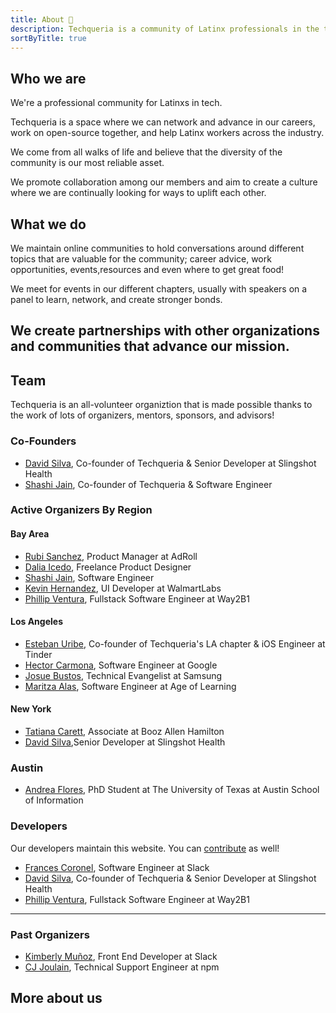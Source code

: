 ```yaml
---
title: About 🌮️
description: Techqueria is a community of Latinx professionals in the tech industry that was first established in 2016.
sortByTitle: true
---
```


## Who we are

We're a professional community for Latinxs in tech.

Techqueria is a space where we can network and advance in our careers, work on open-source together, and help Latinx workers across the industry.

We come from all walks of life and believe that the diversity of the community is our most reliable asset.

We promote collaboration among our members and aim to create a culture where we are continually looking for ways to uplift each other.

## What we do

We maintain online communities to hold conversations around different topics that are valuable for the community; career advice, work opportunities, events,resources and even where to get great food!

We meet for events in our different chapters, usually with speakers on a panel to learn, network, and create stronger bonds.

We create partnerships with other organizations and communities that advance our mission.
---

## Team

Techqueria is an all-volunteer organiztion that is made possible thanks to the work of lots of organizers, mentors, sponsors, and advisors!

### Co-Founders

- [David Silva](https://linkedin.com/in/dvidsilva), Co-founder of Techqueria & Senior Developer at Slingshot Health
- [Shashi Jain](https://www.linkedin.com/in/quahada), Co-founder of Techqueria & Software Engineer

### Active Organizers By Region

#### Bay Area

- [Rubi Sanchez](https://www.linkedin.com/in/rubisanchez), Product Manager at AdRoll
- [Dalia Icedo](https://www.linkedin.com/in/daliaicedo), Freelance Product Designer
- [Shashi Jain](https://www.linkedin.com/in/quahada), Software Engineer
- [Kevin Hernandez](https://www.linkedin.com/in/kevdez), UI Developer at WalmartLabs
- [Phillip Ventura](https://www.linkedin.com/in/fvntr/), Fullstack Software Engineer at Way2B1

#### Los Angeles

- [Esteban Uribe](https://www.linkedin.com/in/estebanuribe/), Co-founder of Techqueria's LA chapter & iOS Engineer at Tinder
- [Hector Carmona](https://www.linkedin.com/in/hectoroddincarmona/), Software Engineer at Google
- [Josue Bustos](https://www.linkedin.com/in/josuebustos), Technical Evangelist at Samsung
- [Maritza Alas](https://www.linkedin.com/in/maritza-alas/), Software Engineer at Age of Learning

#### New York

- [Tatiana Carett](https://www.linkedin.com/in/tatianacarett/), Associate at Booz Allen Hamilton
- [David Silva](https://linkedin.com/in/dvidsilva),Senior Developer at Slingshot Health

### Austin

- [Andrea Flores](https://www.linkedin.com/in/andreaf), PhD Student at The University of Texas at Austin School of Information

### Developers

Our developers maintain this website. You can [contribute](https://github.com/techqueria/website) as well!

- [Frances Coronel](https://www.linkedin.com/in/fvcproductions), Software Engineer at Slack
- [David Silva](https://linkedin.com/in/dvidsilva), Co-founder of Techqueria & Senior Developer at Slingshot Health
- [Phillip Ventura](https://www.linkedin.com/in/fvntr/), Fullstack Software Engineer at Way2B1

---

### Past Organizers

- [Kimberly Muñoz](https://www.linkedin.com/in/kimberlymunoz), Front End Developer at Slack
- [CJ Joulain](https://www.linkedin.com/in/cjoulain), Technical Support Engineer at npm

## More about us
